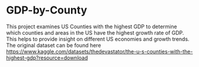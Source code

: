 # GDP-by-County

This project examines US Counties with the highest GDP to determine which counties and areas in the US have the highest growth rate of GDP. This helps to provide insight on different US economies and growth trends. The original dataset can be found here https://www.kaggle.com/datasets/thedevastator/the-u-s-counties-with-the-highest-gdp?resource=download
